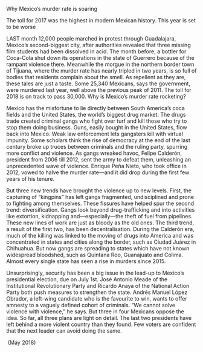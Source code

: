 Why Mexico’s murder rate is soaring

The toll for 2017 was the highest in modern Mexican history. This year is set to be worse

LAST month 12,000 people marched in protest through Guadalajara, Mexico’s second-biggest city, after authorities revealed that three missing film students had been dissolved in acid. The month before, a bottler for Coca-Cola shut down its operations in the state of Guerrero because of the rampant violence there. Meanwhile the morgue in the northern border town of Tijuana, where the murder rate has nearly tripled in two years, is so full of bodies that residents complain about the smell. As repellent as they are, these tales are just a taste. Some 25,340 Mexicans, says the government, were murdered last year, well above the previous peak of 2011. The toll for 2018 is on track to pass 30,000. Why is Mexico’s murder rate rocketing?

Mexico has the misfortune to lie directly between South America’s coca fields and the United States, the world’s biggest drug market. The drugs trade created criminal gangs who fight over turf and kill those who try to stop them doing business. Guns, easily bought in the United States, flow back into Mexico. Weak law enforcement lets gangsters kill with virtual impunity. Some scholars think the rise of democracy at the end of the last century broke up truces between criminals and the ruling party, spurring more conflict and violence. As gangs wreaked havoc, Felipe Calderón, president from 2006 till 2012, sent the army to defeat them, unleashing an unprecedented wave of violence. Enrique Peña Nieto, who took office in 2012, vowed to halve the murder rate—and it did drop during the first few years of his tenure.

But three new trends have brought the violence up to new levels. First, the capturing of “kingpins” has left gangs fragmented, undisciplined and prone to fighting among themselves. These fissures have helped spur the second trend: diversification. Gangs look beyond drug-trafficking and into activities like extortion, kidnapping and—especially—the theft of fuel from pipelines. These new lines of work are just as bloody as the old ones. The third trend, a result of the first two, has been decentralisation. During the Calderón era, much of the killing was linked to the moving of drugs into America and was concentrated in states and cities along the border, such as Ciudad Juárez in Chihuahua. But now gangs are spreading to states which have not known widespread bloodshed, such as Quintana Roo, Guanajuato and Colima. Almost every single state has seen a rise in murders since 2015. 

Unsurprisingly, security has been a big issue in the lead-up to Mexico’s presidential election, due on July 1st. José Antonio Meade of the Institutional Revolutionary Party and Ricardo Anaya of the National Action Party both push measures to strengthen the state. Andrés Manuel López Obrador, a left-wing candidate who is the favourite to win, wants to offer amnesty to a vaguely defined cohort of criminals. “We cannot solve violence with violence,” he says. But three in four Mexicans oppose the idea. So far, all three plans are light on detail. The last two presidents have left behind a more violent country than they found. Few voters are confident that the next leader can avoid doing the same.

 (May 2018)